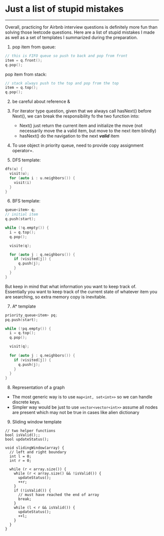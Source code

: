 # Just a list of stupid mistakes
-------

Overall, practicing for Airbnb interview questions is definitely more fun than
solving those leetcode questions. Here are a list of stupid mistakes I made as
well as a set of templates I summarized during the preparation.

1. pop item from queue:
```cpp
// this is FIFO queue so push to back and pop from front
item = q.front();
q.pop();
```

pop item from stack:
```cpp
// stack always push to the top and pop from the top
item = q.top();
q.pop();
```

2. be careful about reference &

3. For iterator type question, given that we always call hasNext() before
   Next(), we can break the responsibility fo the two function into:
    - Next() just return the current item and initialize the move (not
      necessarily move the a valid item, but move to the next item blindly)
    - hasNext() do the navigation to the next ***valid*** item

4. To use object in priority queue, need to provide copy assignment operator=.

5. DFS template:
```cpp
dfs(u) {
  visit(u);
  for (auto i : u.neighbors()) {
    visit(i)
  }
}
```

6. BFS template:
```cpp
queue<item> q;
// initial item
q.push(start);

while (!q.empty()) {
  i = q.top();
  q.pop();

  visite(q);

  for (auto j : q.neighbors()) {
    if (visited[j]) {
      q.push(j);
    }
  }
}
```
But keep in mind that what information you want to keep track of. Essentially
you want to keep track of the current state of whatever item you are searching,
so extra memory copy is inevitable.

7. A\* template
```cpp
priority_queue<item> pq;
pq.push(start);

while (!pq.empty()) {
  i = q.top();
  q.pop();

  visit(q);
  
  for (auto j : q.neighbors()) {
    if (visited[j]) {
      q.push(j);
    }
  }
}
```

8. Representation of a graph
- The most generic way is to use `map<int, set<int>>` so we can handle discrete
  keys.
- Simpler way would be just to use `vector<vector<int>>` assume all nodes are
  present which may not be true in cases like alien dictionary

9. Sliding window template
```
// two helper functions
bool isValid();;
bool updateStatus();

void slidingWindow(array) {
  // left and right boundary
  int l = 0;
  int r = 0;
  
  while (r < array.size()) {
    while (r < array.size() && !isValid()) {
      updateStatus();
      ++r;
    }
    if (!isValid()) {
      // must have reached the end of array
      break;
    }
    while (l < r && isValid()) {
      updateStatus();
      ++l;
    }
  }
}

```
